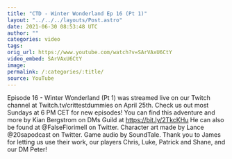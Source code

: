 ```yaml
---
title: "CTD - Winter Wonderland Ep 16 (Pt 1)"
layout: "../../../layouts/Post.astro"
date: 2021-06-30 08:53:48 UTC
author: ""
categories: video
tags: 
orig_url: https://www.youtube.com/watch?v=SArVAxU6CtY
video_embed: SArVAxU6CtY
image:
permalink: /:categories/:title/
source: YouTube
---
```

Episode 16 - Winter Wonderland (Pt 1) was streamed live on our Twitch channel at Twitch.tv/crittestdummies on April 25th. Check us out most Sundays at 6 PM CET for new episodes! You can find this adventure and more by Kian Bergstrom on DMs Guild at https://bit.ly/2TkcKHu He can also be found at @FalseFlorimell on Twitter. Character art made by Lance @20sapodcast on Twitter. Game audio by SoundTale. Thank you to James for letting us use their work, our players Chris, Luke, Patrick and Shane, and our DM Peter!